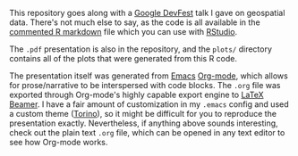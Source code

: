 This repository goes along with a [Google DevFest](http://devfest.mn/) talk I gave on geospatial data. There's not much else to say, as the code is all available in the [commented R markdown](https://github.com/jwhendy/devFest-geo/blob/master/devFest-geo_2014-02-08.Rmd) file which you can use with [RStudio](http://www.rstudio.com/).

The `.pdf` presentation is also in the repository, and the `plots/` directory contains all of the plots that were generated from this R code.

The presentation itself was generated from [Emacs](http://www.gnu.org/software/emacs/) [Org-mode](http://orgmode.org/), which allows for prose/narrative to be interspersed with code blocks. The `.org` file was exported through Org-mode's highly capable export engine to [LaTeX Beamer](http://en.wikipedia.org/wiki/Beamer_(LaTeX)). I have a fair amount of customization in my `.emacs` config and used a custom theme ([Torino](http://blog.barisione.org/2007-09/torino-a-pretty-theme-for-latex-beamer/)), so it might be difficult for you to reproduce the presentation exactly. Nevertheless, if anything above sounds interesting, check out the plain text `.org` file, which can be opened in any text editor to see how Org-mode works.